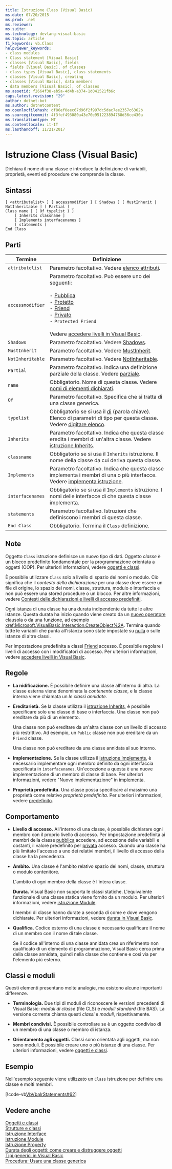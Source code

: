 ```yaml
---
title: Istruzione Class (Visual Basic)
ms.date: 07/20/2015
ms.prod: .net
ms.reviewer: 
ms.suite: 
ms.technology: devlang-visual-basic
ms.topic: article
f1_keywords: vb.Class
helpviewer_keywords:
- class modules
- Class statement [Visual Basic]
- classes [Visual Basic], fields
- fields [Visual Basic], of classes
- class types [Visual Basic], class statements
- classes [Visual Basic], creating
- classes [Visual Basic], data members
- data members [Visual Basic], of classes
ms.assetid: f2664f38-eb5a-4d4b-a374-1d041521fb6c
caps.latest.revision: "29"
author: dotnet-bot
ms.author: dotnetcontent
ms.openlocfilehash: df86ef0eec67d96f2f997dc5dac7ee2357c6362b
ms.sourcegitcommit: 4f3fef493080a43e70e951223894768d36ce430a
ms.translationtype: MT
ms.contentlocale: it-IT
ms.lasthandoff: 11/21/2017
---
```

# <a name="class-statement-visual-basic"></a>Istruzione Class (Visual Basic)
Dichiara il nome di una classe e introduce la definizione di variabili, proprietà, eventi ed procedure che comprende la classe.  
  
## <a name="syntax"></a>Sintassi  
  
```  
[ <attributelist> ] [ accessmodifier ] [ Shadows ] [ MustInherit | NotInheritable ] [ Partial ] _  
Class name [ ( Of typelist ) ]  
    [ Inherits classname ]  
    [ Implements interfacenames ]  
    [ statements ]  
End Class  
```  
  
## <a name="parts"></a>Parti  
  
|Termine|Definizione|  
|---|---|  
|`attributelist`|Parametro facoltativo. Vedere [elenco attributi](../../../visual-basic/language-reference/statements/attribute-list.md).|  
|`accessmodifier`|Parametro facoltativo. Può essere uno dei seguenti:<br /><br /> -   [Pubblica](../../../visual-basic/language-reference/modifiers/public.md)<br />-   [Protetto](../../../visual-basic/language-reference/modifiers/protected.md)<br />-   [Friend](../../../visual-basic/language-reference/modifiers/friend.md)<br />-   [Privato](../../../visual-basic/language-reference/modifiers/private.md)<br />-   `Protected Friend`<br /><br /> Vedere [accedere livelli in Visual Basic](../../../visual-basic/programming-guide/language-features/declared-elements/access-levels.md).|  
|`Shadows`|Parametro facoltativo. Vedere [Shadows](../../../visual-basic/language-reference/modifiers/shadows.md).|  
|`MustInherit`|Parametro facoltativo. Vedere [MustInherit](../../../visual-basic/language-reference/modifiers/mustinherit.md).|  
|`NotInheritable`|Parametro facoltativo. Vedere [NotInheritable](../../../visual-basic/language-reference/modifiers/notinheritable.md).|  
|`Partial`|Parametro facoltativo. Indica una definizione parziale della classe. Vedere [parziale](../../../visual-basic/language-reference/modifiers/partial.md).|  
|`name`|Obbligatorio. Nome di questa classe. Vedere [nomi di elementi dichiarati](../../../visual-basic/programming-guide/language-features/declared-elements/declared-element-names.md).|  
|`Of`|Parametro facoltativo. Specifica che si tratta di una classe generica.|  
|`typelist`|Obbligatorio se si usa il [di](../../../visual-basic/language-reference/statements/of-clause.md) (parola chiave). Elenco di parametri di tipo per questa classe. Vedere [digitare elenco](../../../visual-basic/language-reference/statements/type-list.md).|  
|`Inherits`|Parametro facoltativo. Indica che questa classe eredita i membri di un'altra classe. Vedere [istruzione Inherits](../../../visual-basic/language-reference/statements/inherits-statement.md).|  
|`classname`|Obbligatorio se si usa il `Inherits` istruzione. Il nome della classe da cui deriva questa classe.|  
|`Implements`|Parametro facoltativo. Indica che questa classe implementa i membri di una o più interfacce. Vedere [implementa istruzione](../../../visual-basic/language-reference/statements/implements-statement.md).|  
|`interfacenames`|Obbligatorio se si usa il `Implements` istruzione. I nomi delle interfacce di che questa classe implementa.|  
|`statements`|Parametro facoltativo. Istruzioni che definiscono i membri di questa classe.|  
|`End Class`|Obbligatorio. Termina il `Class` definizione.|  
  
## <a name="remarks"></a>Note  
 Oggetto `Class` istruzione definisce un nuovo tipo di dati. Oggetto *classe* è un blocco predefinito fondamentale per la programmazione orientata a oggetti (OOP). Per ulteriori informazioni, vedere [oggetti e classi](../../../visual-basic/programming-guide/language-features/objects-and-classes/index.md).  
  
 È possibile utilizzare `Class` solo a livello di spazio dei nomi o modulo. Ciò significa che il *contesto della dichiarazione* per una classe deve essere un file di origine, lo spazio dei nomi, classe, struttura, modulo o interfaccia e non può essere una stored procedure o un blocco. Per altre informazioni, vedere [Contesti delle dichiarazioni e livelli di accesso predefiniti](../../../visual-basic/language-reference/statements/declaration-contexts-and-default-access-levels.md).  
  
 Ogni istanza di una classe ha una durata indipendente da tutte le altre istanze. Questa durata ha inizio quando viene creato da un [nuovo operatore](../../../visual-basic/language-reference/operators/new-operator.md) clausola o da una funzione, ad esempio <xref:Microsoft.VisualBasic.Interaction.CreateObject%2A>. Termina quando tutte le variabili che punta all'istanza sono state impostate su [nulla](../../../visual-basic/language-reference/nothing.md) o sulle istanze di altre classi.  
  
 Per impostazione predefinita a classi [Friend](../../../visual-basic/language-reference/modifiers/friend.md) accesso. È possibile regolare i livelli di accesso con i modificatori di accesso. Per ulteriori informazioni, vedere [accedere livelli in Visual Basic](../../../visual-basic/programming-guide/language-features/declared-elements/access-levels.md).  
  
## <a name="rules"></a>Regole  
  
-   **La nidificazione.** È possibile definire una classe all'interno di altra. La classe esterna viene denominata la *contenente classe*, e la classe interna viene chiamata un *le classi annidate*.  
  
-   **Ereditarietà.** Se la classe utilizza il [istruzione Inherits](../../../visual-basic/language-reference/statements/inherits-statement.md), è possibile specificare solo una classe di base o interfaccia. Una classe non può ereditare da più di un elemento.  
  
     Una classe non può ereditare da un'altra classe con un livello di accesso più restrittivo. Ad esempio, un `Public` classe non può ereditare da un `Friend` classe.  
  
     Una classe non può ereditare da una classe annidata al suo interno.  
  
-   **Implementazione.** Se la classe utilizza il [istruzione Implements](../../../visual-basic/language-reference/statements/implements-statement.md), è necessario implementare ogni membro definito da ogni interfaccia specificata in `interfacenames`. Un'eccezione a questa è una nuove implementazione di un membro di classe di base. Per ulteriori informazioni, vedere "Nuove implementazione" in [implementa](../../../visual-basic/language-reference/statements/implements-clause.md).  
  
-   **Proprietà predefinita.** Una classe possa specificare al massimo una proprietà come relativo *proprietà predefinita*. Per ulteriori informazioni, vedere [predefinito](../../../visual-basic/language-reference/modifiers/default.md).  
  
## <a name="behavior"></a>Comportamento  
  
-   **Livello di accesso.** All'interno di una classe, è possibile dichiarare ogni membro con il proprio livello di accesso. Per impostazione predefinita ai membri della classe [pubblica](../../../visual-basic/language-reference/modifiers/public.md) accedere, ad eccezione delle variabili e costanti, il valore predefinito per [privata](../../../visual-basic/language-reference/modifiers/private.md) accesso. Quando una classe ha più limitato l'accesso a uno dei relativi membri, il livello di accesso della classe ha la precedenza.  
  
-   **Ambito.** Una classe è l'ambito relativo spazio dei nomi, classe, struttura o modulo contenitore.  
  
     L'ambito di ogni membro della classe è l'intera classe.  
  
     **Durata.** Visual Basic non supporta le classi statiche. L'equivalente funzionale di una classe statica viene fornito da un modulo. Per ulteriori informazioni, vedere [istruzione Module](../../../visual-basic/language-reference/statements/module-statement.md).  
  
     I membri di classe hanno durate a seconda di come e dove vengono dichiarate. Per ulteriori informazioni, vedere [durata in Visual Basic](../../../visual-basic/programming-guide/language-features/declared-elements/lifetime.md).  
  
-   **Qualifica.** Codice esterno di una classe è necessario qualificare il nome di un membro con il nome di tale classe.  
  
     Se il codice all'interno di una classe annidata crea un riferimento non qualificato di un elemento di programmazione, Visual Basic cerca prima della classe annidata, quindi nella classe che contiene e così via per l'elemento più esterno.  
  
## <a name="classes-and-modules"></a>Classi e moduli  
 Questi elementi presentano molte analogie, ma esistono alcune importanti differenze.  
  
-   **Terminologia.** Due tipi di moduli di riconoscere le versioni precedenti di Visual Basic: *moduli di classe* (file CLS) e *moduli standard* (file BAS). La versione corrente chiama questi *classi* e *moduli*, rispettivamente.  
  
-   **Membri condivisi.** È possibile controllare se è un oggetto condiviso di un membro di una classe o membro di istanza.  
  
-   **Orientamento agli oggetti.** Classi sono orientata agli oggetti, ma non sono moduli. È possibile creare uno o più istanze di una classe. Per ulteriori informazioni, vedere [oggetti e classi](../../../visual-basic/programming-guide/language-features/objects-and-classes/index.md).  
  
## <a name="example"></a>Esempio  
 Nell'esempio seguente viene utilizzato un `Class` istruzione per definire una classe e molti membri.  
  
 [!code-vb[VbVbalrStatements#62](../../../visual-basic/language-reference/error-messages/codesnippet/VisualBasic/class-statement_1.vb)]  
  
## <a name="see-also"></a>Vedere anche  
 [Oggetti e classi](../../../visual-basic/programming-guide/language-features/objects-and-classes/index.md)  
 [Strutture e classi](../../../visual-basic/programming-guide/language-features/data-types/structures-and-classes.md)  
 [Istruzione Interface](../../../visual-basic/language-reference/statements/interface-statement.md)  
 [Istruzione Module](../../../visual-basic/language-reference/statements/module-statement.md)  
 [Istruzione Property](../../../visual-basic/language-reference/statements/property-statement.md)  
 [Durata degli oggetti: come creare e distruggere oggetti](../../../visual-basic/programming-guide/language-features/objects-and-classes/object-lifetime-how-objects-are-created-and-destroyed.md)  
 [Tipi generici in Visual Basic](../../../visual-basic/programming-guide/language-features/data-types/generic-types.md)  
 [Procedura: Usare una classe generica](../../../visual-basic/programming-guide/language-features/data-types/how-to-use-a-generic-class.md)
